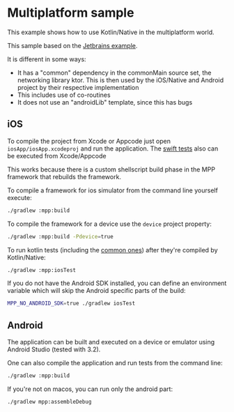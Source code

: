 # Multiplatform sample
This example shows how to use Kotlin/Native in the multiplatform world.

This sample based on the [Jetbrains example](https://github.com/JetBrains/kotlin-mpp-example).

It is different in some ways:
- It has a "common" dependency in the commonMain source set, the networking library ktor. This is then used by the iOS/Native and Android project by their respective implementation
- This includes use of co-routines
- It does not use an "androidLib" template, since this has bugs
  
## iOS

To compile the project from Xcode or Appcode just open `iosApp/iosApp.xcodeproj` and run the application.
The [swift tests](iosApp/iosAppTests/iosAppTests.swift) also can be executed from Xcode/Appcode

This works because there is a custom shellscript build phase in the MPP framework that rebuilds the framework.

To compile a framework for ios simulator from the command line yourself execute:

```bash
./gradlew :mpp:build
```

To compile the framework for a device use the `device` project property:

```bash
./gradlew :mpp:build -Pdevice=true
```

To run kotlin tests (including the [common ones](mpp/src/commonTest/kotlin/CalculatorTest.kt)) after they're compiled by Kotlin/Native:

```bash
./gradlew :mpp:iosTest
```

If you do not have the Android SDK installed, you can define an environment variable which will skip the Android specific parts of the build:

```bash
MPP_NO_ANDROID_SDK=true ./gradlew iosTest
```


## Android

The application can be built and executed on a device or emulator using Android Studio (tested with 3.2).

One can also compile the application and run tests from the command line:

```bash
./gradlew :mpp:build
```

If you're not on macos, you can run only the android part:

```bash
./gradlew mpp:assembleDebug
```